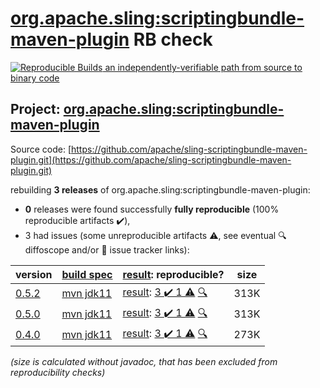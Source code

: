 [org.apache.sling:scriptingbundle-maven-plugin](https://central.sonatype.com/artifact/org.apache.sling/scriptingbundle-maven-plugin/versions) RB check
=======

[![Reproducible Builds](https://reproducible-builds.org/images/logos/rb.svg) an independently-verifiable path from source to binary code](https://reproducible-builds.org/)

## Project: [org.apache.sling:scriptingbundle-maven-plugin](https://central.sonatype.com/artifact/org.apache.sling/scriptingbundle-maven-plugin/versions)

Source code: [https://github.com/apache/sling-scriptingbundle-maven-plugin.git](https://github.com/apache/sling-scriptingbundle-maven-plugin.git)

rebuilding **3 releases** of org.apache.sling:scriptingbundle-maven-plugin:
- **0** releases were found successfully **fully reproducible** (100% reproducible artifacts :heavy_check_mark:),
- 3 had issues (some unreproducible artifacts :warning:, see eventual :mag: diffoscope and/or :memo: issue tracker links):

| version | [build spec](/BUILDSPEC.md) | [result](https://reproducible-builds.org/docs/jvm/): reproducible? | size |
| -- | --------- | ------ | -- |
| [0.5.2](https://search.maven.org/artifact/org.apache.sling/scriptingbundle-maven-plugin/0.5.2/pom) | [mvn jdk11](scriptingbundle-maven-plugin-0.5.2.buildspec) | [result](scriptingbundle-maven-plugin-0.5.2.buildinfo): [3 :heavy_check_mark:  1 :warning:](scriptingbundle-maven-plugin-0.5.2.buildcompare) [:mag:](scriptingbundle-maven-plugin-0.5.2.diffoscope) | 313K |
| [0.5.0](https://search.maven.org/artifact/org.apache.sling/scriptingbundle-maven-plugin/0.5.0/pom) | [mvn jdk11](scriptingbundle-maven-plugin-0.5.0.buildspec) | [result](scriptingbundle-maven-plugin-0.5.0.buildinfo): [3 :heavy_check_mark:  1 :warning:](scriptingbundle-maven-plugin-0.5.0.buildcompare) [:mag:](scriptingbundle-maven-plugin-0.5.0.diffoscope) | 313K |
| [0.4.0](https://search.maven.org/artifact/org.apache.sling/scriptingbundle-maven-plugin/0.4.0/pom) | [mvn jdk11](scriptingbundle-maven-plugin-0.4.0.buildspec) | [result](scriptingbundle-maven-plugin-0.4.0.buildinfo): [3 :heavy_check_mark:  1 :warning:](scriptingbundle-maven-plugin-0.4.0.buildcompare) [:mag:](scriptingbundle-maven-plugin-0.4.0.diffoscope) | 273K |

<i>(size is calculated without javadoc, that has been excluded from reproducibility checks)</i>
